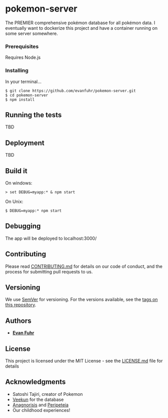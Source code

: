 # pokemon-server

The PREMIER comprehensive pokémon database for all pokémon data. I eventually want to dockerize this project and have a container running on some server somewhere.

### Prerequisites

Requires Node.js

### Installing

In your terminal...

```
$ git clone https://github.com/evanfuhr/pokemon-server.git
$ cd pokemon-server
$ npm install
```

## Running the tests

TBD

## Deployment

TBD

## Build it

On windows:
```
> set DEBUG=myapp:* & npm start
```
On Unix:
```
$ DEBUG=myapp:* npm start
```

## Debugging
The app will be deployed to localhost:3000/

## Contributing

Please read [CONTRIBUTING.md](https://gist.github.com/PurpleBooth/b24679402957c63ec426) for details on our code of conduct, and the process for submitting pull requests to us.

## Versioning

We use [SemVer](http://semver.org/) for versioning. For the versions available, see the [tags on this repository](https://github.com/your/project/tags).

## Authors

* [**Evan Fuhr**](https://github.com/evanfuhr)

## License

This project is licensed under the MIT License - see the [LICENSE.md](LICENSE.md) file for details

## Acknowledgments

* Satoshi Tajiri, creator of Pokemon
* [Veekun](http://veekun.com) for the database
* [Anagnorisis](https://en.wikipedia.org/wiki/Anagnorisis) and [Peripeteia](https://en.wikipedia.org/wiki/Peripeteia)
* Our childhood experiences!
